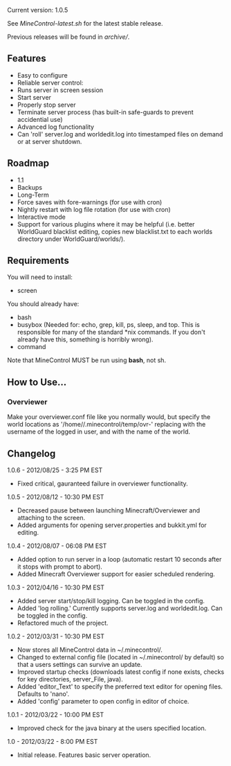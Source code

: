 Current version: 1.0.5

See *MineControl-latest.sh* for the latest stable release.

Previous releases will be found in *archive/*.

## Features ##

* Easy to configure
* Reliable server control:
 * Runs server in screen session
 * Start server
 * Properly stop server
 * Terminate server process (has built-in safe-guards to prevent accidential use)
* Advanced log functionality
 * Can 'roll' server.log and worldedit.log into timestamped files on demand or at server shutdown.

## Roadmap ##
* 1.1
 * Backups
* Long-Term
 * Force saves with fore-warnings (for use with cron)
 * Nightly restart with log file rotation (for use with cron)
 * Interactive mode
 * Support for various plugins where it may be helpful (i.e. better WorldGuard blacklist editing, copies new blacklist.txt to each worlds directory under WorldGuard/worlds/).

## Requirements ##

You will need to install:

* screen

You should already have:

* bash
* busybox (Needed for: echo, grep, kill, ps, sleep, and top. This is responsible for many of the standard *nix commands. If you don't already have this, something is horribly wrong).
* command

Note that MineControl MUST be run using **bash**, not sh.

## How to Use... ##
### Overviewer ###
Make your overviewer.conf file like you normally would, but specify the world locations as '/home/<linux user>/.minecontrol/temp/ovr-<worldname>' replacing <linux user> with the username of the logged in user, and <worldname> with the name of the world.

## Changelog ##
1.0.6 - 2012/08/25 - 3:25 PM EST

* Fixed critical, gauranteed failure in overviewer functionality.

1.0.5 - 2012/08/12 - 10:30 PM EST

* Decreased pause between launching Minecraft/Overviewer and attaching to the screen.
* Added arguments for opening server.properties and bukkit.yml for editing.

1.0.4 - 2012/08/07 - 06:08 PM EST

* Added option to run server in a loop (automatic restart 10 seconds after it stops with prompt to abort).
* Added Minecraft Overviewer support for easier scheduled rendering.

1.0.3 - 2012/04/16 - 10:30 PM EST

* Added server start/stop/kill logging. Can be toggled in the config.
* Added 'log rolling.' Currently supports server.log and worldedit.log. Can be toggled in the config.
* Refactored much of the project.

1.0.2 - 2012/03/31 - 10:30 PM EST

* Now stores all MineControl data in ~/.minecontrol/.
* Changed to external config file (located in ~/.minecontrol/ by default) so that a users settings can survive an update.
* Improved startup checks (downloads latest config if none exists, checks for key directories, server_File, java).
* Added 'editor_Text' to specify the preferred text editor for opening files. Defaults to 'nano'.
* Added 'config' parameter to open config in editor of choice.

1.0.1 - 2012/03/22 - 10:00 PM EST

* Improved check for the java binary at the users specified location.

1.0 - 2012/03/22 - 8:00 PM EST

* Initial release. Features basic server operation.

